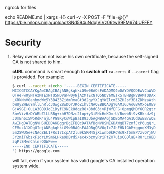 ngrock for files


echo README.md | xargs -I{} curl -v -X POST -F "file=@{}" https://bie.mlops.ninja/upload/SNd594uNdqlVIVz06twS9FM674iUFFFY



# Security




1. Relay owner can not issue his own certificate, because the self-signed CA is not shared to him.

    **cURL** command is smart enough to **switch off** `ca-certs` if `--cacert` flag is provided. For example:

    ```bash
    $ curl --cacert <(echo '-----BEGIN CERTIFICATE-----
    MIICGTCCAYKgAwIBAgIBAjANBgkqhkiG9w0BAQsFADAQMQ4wDAYDVQQDEwVCaWVD
    QTAeFw0yNTAzMTExNTQ5NDVaFw0yNjAzMTExNTQ5NDVaMEsxSTBHBgNVBAMTQDAx
    LXRkNnV0anhmdWx5Y3B4Z3ZidmRmaGt3d2gyYXJqYWZlcmZ6ZHJsY3BiZDMzaWth
    bWUyZWEuYmllLnRlc3QwgZ8wDQYJKoZIhvcNAQEBBQADgY0AMIGJAoGBAMxoE0E9
    GjA9GI+OuLA3GO9JoEiDyfC9NEk8dqzR8+8bdG3jvRjWfEFG+0pmqQMDY6OR2gtr
    SnvVivHzDYARbZlLLBBg+xhH7DNzc2lop+y3iENcHnKOmrU/BuwbBt9vKBksdz9j
    JDmEn6I5WoRdR4njL4PG9KyCuWipBaI893UbAgMBAAGjSDBGMA4GA1UdDwEB/wQE
    AwIHgDATBgNVHSUEDDAKBggrBgEFBQcDATAfBgNVHSMEGDAWgBT7znfJcP6uqQrL
    CEMuzA1XDgUIejANBgkqhkiG9w0BAQsFAAOBgQBV0qIc7JhFHN1GbM+ggnqXM3yD
    5m2SWU5e+cNAqZEL1FRs17IcpAT2lu9k5RM4SjXiwnb0kRCWs9kf5mEP7zvQYjWU
    JY2miTGbzxF1drLMSm6LHke9DBrd5/ec4xbzmyRriFtZX7uisCGDlaB+RUrLcHBD
    5qPlSMvnChlnrOOWFw==
    -----END CERTIFICATE-----
    ') https://google.com
    ```

    will fail, even if your system has valid google's CA installed operation system wide.